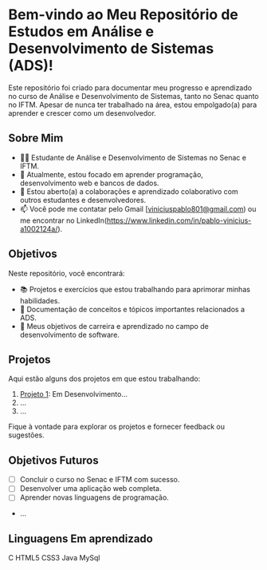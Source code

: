 # Bem-vindo ao Meu Repositório de Estudos em Análise e Desenvolvimento de Sistemas (ADS)!

Este repositório foi criado para documentar meu progresso e aprendizado no curso de Análise e Desenvolvimento de Sistemas, tanto no Senac quanto no IFTM. Apesar de nunca ter trabalhado na área, estou empolgado(a) para aprender e crescer como um desenvolvedor.

## Sobre Mim

- 👨‍🎓 Estudante de Análise e Desenvolvimento de Sistemas no Senac e IFTM.
- 🌱 Atualmente, estou focado em aprender programação, desenvolvimento web e bancos de dados.
- 🤝 Estou aberto(a) a colaborações e aprendizado colaborativo com outros estudantes e desenvolvedores.
- 📫 Você pode me contatar pelo Gmail [viniciuspablo801@gmail.com) ou me encontrar no LinkedIn(https://www.linkedin.com/in/pablo-vinicius-a1002124a/).

## Objetivos

Neste repositório, você encontrará:

- 📚 Projetos e exercícios que estou trabalhando para aprimorar minhas habilidades.
- 📝 Documentação de conceitos e tópicos importantes relacionados a ADS.
- 💼 Meus objetivos de carreira e aprendizado no campo de desenvolvimento de software.

## Projetos

Aqui estão alguns dos projetos em que estou trabalhando:

1. [Projeto 1](): Em Desenvolvimento...
2. ...
3. ...

Fique à vontade para explorar os projetos e fornecer feedback ou sugestões.


## Objetivos Futuros

- [ ] Concluir o curso no Senac e IFTM com sucesso.
- [ ] Desenvolver uma aplicação web completa.
- [ ] Aprender novas linguagens de programação.
- ...

## Linguagens Em aprendizado
 
C HTML5 CSS3 Java MySql  

